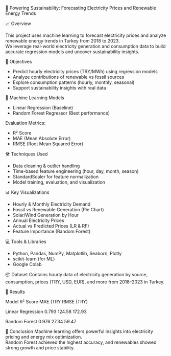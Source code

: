 🔌 Powering Sustainability: Forecasting Electricity Prices and Renewable Energy Trends

📈 Overview

This project uses machine learning to forecast electricity prices and analyze renewable energy trends in Turkey from 2018 to 2023.  
We leverage real-world electricity generation and consumption data to build accurate regression models and uncover sustainability insights.

🎯 Objectives
- Predict hourly electricity prices (TRY/MWh) using regression models
- Analyze contributions of renewable vs fossil sources
- Explore consumption patterns (hourly, monthly, seasonal)
- Support sustainability insights with real data

🧠 Machine Learning Models
- Linear Regression (Baseline)
- Random Forest Regressor (Best performance)

Evaluation Metrics:
- R² Score
- MAE (Mean Absolute Error)
- RMSE (Root Mean Squared Error)

🛠️ Techniques Used
- Data cleaning & outlier handling
- Time-based feature engineering (hour, day, month, season)
- StandardScaler for feature normalization
- Model training, evaluation, and visualization

📊 Key Visualizations
- Hourly & Monthly Electricity Demand
- Fossil vs Renewable Generation (Pie Chart)
- Solar/Wind Generation by Hour
- Annual Electricity Prices
- Actual vs Predicted Prices (LR & RF)
- Feature Importance (Random Forest)

💻 Tools & Libraries
- Python, Pandas, NumPy, Matplotlib, Seaborn, Plotly
- scikit-learn (for ML)
- Google Colab

📦 Dataset
Contains hourly data of electricity generation by source, consumption, prices (TRY, USD, EUR), and more from 2018–2023 in Turkey.

🧩 Results

Model	                       R² Score	        MAE (TRY       RMSE (TRY)

Linear Regression	            0.793	           124.58	         172.93

Random Forest             	  0.976            27.34	         59.47

📌 Conclusion
Machine learning offers powerful insights into electricity pricing and energy mix optimization.  
Random Forest achieved the highest accuracy, and renewables showed strong growth and price stability.
